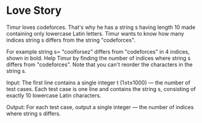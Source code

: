 # Love Story
Timur loves codeforces. That's why he has a string s having length 10 made containing only lowercase Latin letters. Timur wants to know how many indices string s differs from the string "codeforces".

For example string s= "coolforsez" differs from "codeforces" in 4 indices, shown in bold.
Help Timur by finding the number of indices where string s differs from "codeforces".
Note that you can't reorder the characters in the string s.

Input: The first line contains a single integer t (1≤t≤1000) — the number of test cases.
Each test case is one line and contains the string s, consisting of exactly 10 lowercase Latin characters.

Output: For each test case, output a single integer — the number of indices where string s differs.